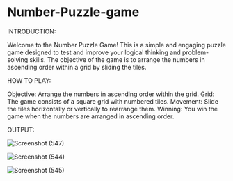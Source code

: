 # Number-Puzzle-game

INTRODUCTION:

Welcome to the Number Puzzle Game! This is a simple and engaging puzzle game designed to test and improve your logical thinking and problem-solving skills. The objective of the game is to arrange the numbers in ascending order within a grid by sliding the tiles.

HOW TO PLAY:

Objective: Arrange the numbers in ascending order within the grid.
Grid: The game consists of a square grid with numbered tiles.
Movement: Slide the tiles horizontally or vertically to rearrange them.
Winning: You win the game when the numbers are arranged in ascending order.

OUTPUT:

![Screenshot (547)](https://github.com/AkshayaRobbi/Number-Puzzle-game/assets/149946045/5e7762ac-7d2e-4ff2-8e08-6731100f8862)

![Screenshot (544)](https://github.com/AkshayaRobbi/Number-Puzzle-game/assets/149946045/ebb2d778-d548-4192-97a5-eeeef7b78f00)

![Screenshot (545)](https://github.com/AkshayaRobbi/Number-Puzzle-game/assets/149946045/6926855e-268c-45b2-95b7-e06e14a5e590)
